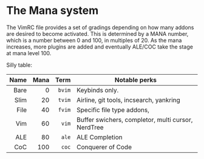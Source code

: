 # The Mana system

The VimRC file provides a set of gradings depending on how many addons are
desired to become activated. This is determined by a MANA number, which is a
number between 0 and 100, in multiples of 20. As the mana increases, more
plugins are added and eventually ALE/COC take the stage at mana level 100.

Silly table:

| Name  | Mana | Term | Notable perks
|------:|-----:|-----:|---------------------------------
| Bare  |   0  | `bvim` | Keybinds only.
| Slim  |  20  | `tvim` | Airline, git tools, incsearch, yankring
| File  |  40  | `fvim` | Specific file type addons,
| Vim   |  60  |  `vim` | Buffer swichers, completor, multi cursor, NerdTree
| ALE   |  80  |  `ale` | ALE Completion
| CoC   | 100  |  `coc` | Conquerer of Code
